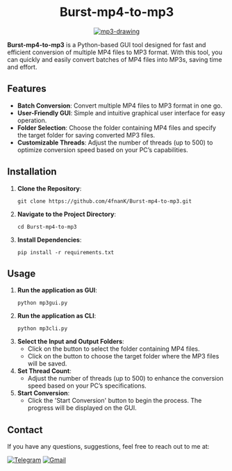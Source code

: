 <h1 align="center">Burst-mp4-to-mp3</h1>


<p align="center">
  <a href="https://github.com/4fnanK/Burst-mp4-to-mp3">
    <img src="https://i.ibb.co/ZLMSQ5P/mp3-drawing.png" alt="mp3-drawing" border="0">
  </a>
</p>

<p><strong>Burst-mp4-to-mp3</strong> is a Python-based GUI tool designed for fast and efficient conversion of multiple MP4 files to MP3 format. With this tool, you can quickly and easily convert batches of MP4 files into MP3s, saving time and effort.</p>

<h2>Features</h2>
<ul>
  <li><strong>Batch Conversion</strong>: Convert multiple MP4 files to MP3 format in one go.</li>
  <li><strong>User-Friendly GUI</strong>: Simple and intuitive graphical user interface for easy operation.</li>
  <li><strong>Folder Selection</strong>: Choose the folder containing MP4 files and specify the target folder for saving converted MP3 files.</li>
  <li><strong>Customizable Threads</strong>: Adjust the number of threads (up to 500) to optimize conversion speed based on your PC’s capabilities.</li>
</ul>

<h2>Installation</h2>
<ol>
  <li><strong>Clone the Repository</strong>:
    <pre><code>git clone https://github.com/4fnanK/Burst-mp4-to-mp3.git </code></pre>
  </li>
  <li><strong>Navigate to the Project Directory</strong>:
    <pre><code>cd Burst-mp4-to-mp3</code></pre>
  </li>
  <li><strong>Install Dependencies</strong>:
    <pre><code>pip install -r requirements.txt</code></pre>
  </li>
</ol>

<h2>Usage</h2>
<ol>
  <li><strong>Run the application as GUI</strong>:
    <pre><code>python mp3gui.py</code></pre>
  </li>
    <li><strong>Run the application as CLI</strong>:
    <pre><code>python mp3cli.py</code></pre>
  </li>
  
  <li><strong>Select the Input and Output Folders</strong>:
    <ul>
      <li>Click on the button to select the folder containing MP4 files.</li>
      <li>Click on the button to choose the target folder where the MP3 files will be saved.</li>
    </ul>
  </li>
  <li><strong>Set Thread Count</strong>:
    <ul>
      <li>Adjust the number of threads (up to 500) to enhance the conversion speed based on your PC’s specifications.</li>
    </ul>
  </li>
  <li><strong>Start Conversion</strong>:
    <ul>
      <li>Click the 'Start Conversion' button to begin the process. The progress will be displayed on the GUI.</li>
    </ul>
  </li>
</ol>

<h2>Contact</h2>

If you have any questions, suggestions, feel free to reach out to me at:
    
[![Telegram](https://img.shields.io/badge/Telegram-%232CA5E0.svg?logo=Telegram&logoColor=white)](https://t.me/afnan007) [![Gmail](https://img.shields.io/badge/Gmail-%23D14836.svg?logo=Gmail&logoColor=white)](mailto:amanoythegreter232500@gmail.com)



